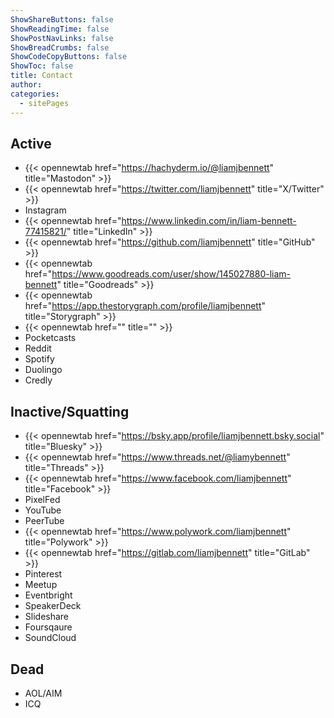 ```yaml
---
ShowShareButtons: false
ShowReadingTime: false
ShowPostNavLinks: false
ShowBreadCrumbs: false
ShowCodeCopyButtons: false
ShowToc: false
title: Contact
author:
categories:
  - sitePages
---
```


## Active
* {{< opennewtab href="https://hachyderm.io/@liamjbennett" title="Mastodon" >}}
* {{< opennewtab href="https://twitter.com/liamjbennett" title="X/Twitter" >}}
* Instagram
* {{< opennewtab href="https://www.linkedin.com/in/liam-bennett-77415821/" title="LinkedIn" >}}
* {{< opennewtab href="https://github.com/liamjbennett" title="GitHub" >}}
* {{< opennewtab href="https://www.goodreads.com/user/show/145027880-liam-bennett" title="Goodreads" >}}
* {{< opennewtab href="https://app.thestorygraph.com/profile/liamjbennett" title="Storygraph" >}}
* {{< opennewtab href="" title="" >}}
* Pocketcasts
* Reddit
* Spotify
* Duolingo
* Credly
 
## Inactive/Squatting
* {{< opennewtab href="https://bsky.app/profile/liamjbennett.bsky.social" title="Bluesky" >}}
* {{< opennewtab href="https://www.threads.net/@liamybennett" title="Threads" >}}
* {{< opennewtab href="https://www.facebook.com/liamjbennett" title="Facebook" >}}
* PixelFed
* YouTube
* PeerTube
* {{< opennewtab href="https://www.polywork.com/liamjbennett" title="Polywork" >}}
* {{< opennewtab href="https://gitlab.com/liamjbennett" title="GitLab" >}}
* Pinterest
* Meetup
* Eventbright
* SpeakerDeck
* Slideshare
* Foursqaure
* SoundCloud
 
## Dead
* AOL/AIM
* ICQ